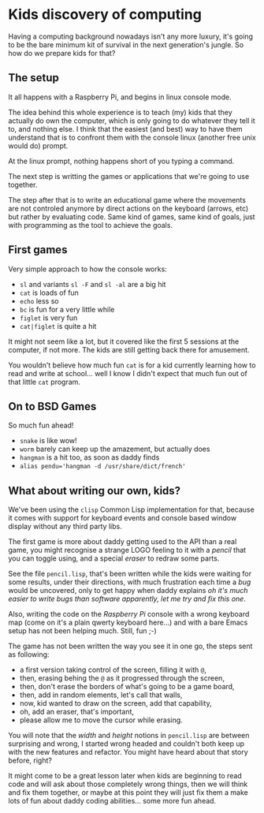 # Kids discovery of computing

Having a computing background nowadays isn't any more luxury, it's going to
be the bare minimum kit of survival in the next generation's jungle. So how
do we prepare kids for that?

## The setup

It all happens with a Raspberry Pi, and begins in linux console mode.

The idea behind this whole experience is to teach (my) kids that they
actually do own the computer, which is only going to do whatever they tell
it to, and nothing else. I think that the easiest (and best) way to have
them understand that is to confront them with the console linux (another
free unix would do) prompt.

At the linux prompt, nothing happens short of you typing a command.

The next step is writting the games or applications that we're going to use
together.

The step after that is to write an educational game where the movements are
not controled anymore by direct actions on the keyboard (arrows, etc) but
rather by evaluating code. Same kind of games, same kind of goals, just with
programming as the tool to achieve the goals.

## First games

Very simple approach to how the console works:

  - `sl` and variants `sl -F` and `sl -al` are a big hit
  - `cat` is loads of fun
  - `echo` less so
  - `bc` is fun for a very little while
  - `figlet` is very fun
  - `cat|figlet` is quite a hit

It might not seem like a lot, but it covered like the first 5 sessions at
the computer, if not more. The kids are still getting back there for
amusement.

You wouldn't believe how much fun `cat` is for a kid currently learning how
to read and write at school... well I know I didn't expect that much fun out
of that little `cat` program.

## On to BSD Games

So much fun ahead!

  - `snake` is like wow!
  - `worm` barely can keep up the amazement, but actually does
  - `hangman` is a hit too, as soon as daddy finds
  - `alias pendu='hangman -d /usr/share/dict/french'`

## What about writing our own, kids?

We've been using the `clisp` Common Lisp implementation for that, because it
comes with support for keyboard events and console based window display
without any third party libs.

The first game is more about daddy getting used to the API than a real game,
you might recognise a strange LOGO feeling to it with a *pencil* that you
can toggle using, and a special *eraser* to redraw some parts.

See the file `pencil.lisp`, that's been written while the kids were waiting
for some results, under their directions, with much frustration each time a
*bug* would be uncovered, only to get happy when daddy explains *oh it's
much easier to write bugs than software apparently, let me try and fix this
one*.

Also, writing the code on the *Raspberry Pi* console with a wrong keyboard
map (come on it's a plain qwerty keyboard here...) and with a bare Emacs
setup has not been helping much. Still, fun ;-)

The game has not been written the way you see it in one go, the steps sent
as following:

  - a first version taking control of the screen, filling it with `@`,
  - then, erasing behing the `@` as it progressed through the screen,
  - then, don't erase the borders of what's going to be a game board,
  - then, add in random elements, let's call that walls,
  - now, kid wanted to draw on the screen, add that capability,
  - oh, add an eraser, that's important,
  - please allow me to move the cursor while erasing.
  
You will note that the *width* and *height* notions in `pencil.lisp` are
between surprising and wrong, I started wrong headed and couldn't both keep
up with the new features and refactor. You might have heard about that story
before, right?

It might come to be a great lesson later when kids are beginning to read
code and will ask about those completely wrong things, then we will think
and fix them together, or maybe at this point they will just fix them a make
lots of fun about daddy coding abilities... some more fun ahead.
